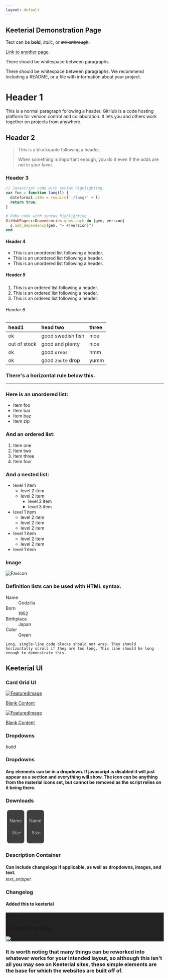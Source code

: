 ```yaml
---
layout: default
---
```

## Keeterial Demonstration Page

Text can be **bold**, _italic_, or ~~strikethrough~~.

[Link to another page](./another-page.html).

There should be whitespace between paragraphs.

There should be whitespace between paragraphs. We recommend including a README, or a file with information about your project.

# Header 1

This is a normal paragraph following a header. GitHub is a code hosting platform for version control and collaboration. It lets you and others work together on projects from anywhere.

## Header 2

> This is a blockquote following a header.
>
> When something is important enough, you do it even if the odds are not in your favor.

### Header 3

```js
// Javascript code with syntax highlighting.
var fun = function lang(l) {
  dateformat.i18n = require('./lang/' + l)
  return true;
}
```

```ruby
# Ruby code with syntax highlighting
GitHubPages::Dependencies.gems.each do |gem, version|
  s.add_dependency(gem, "= #{version}")
end
```

#### Header 4

*   This is an unordered list following a header.
*   This is an unordered list following a header.
*   This is an unordered list following a header.

##### Header 5

1.  This is an ordered list following a header.
2.  This is an ordered list following a header.
3.  This is an ordered list following a header.

###### Header 6

| head1        | head two          | three |
|:-------------|:------------------|:------|
| ok           | good swedish fish | nice  |
| out of stock | good and plenty   | nice  |
| ok           | good `oreos`      | hmm   |
| ok           | good `zoute` drop | yumm  |

### There's a horizontal rule below this.

* * *

### Here is an unordered list:

*   Item foo
*   Item bar
*   Item baz
*   Item zip

### And an ordered list:

1.  Item one
1.  Item two
1.  Item three
1.  Item four

### And a nested list:

- level 1 item
  - level 2 item
  - level 2 item
    - level 3 item
    - level 3 item
- level 1 item
  - level 2 item
  - level 2 item
  - level 2 item
- level 1 item
  - level 2 item
  - level 2 item
- level 1 item

### Image
![Favicon](/assets/images/icon.png)

### Definition lists can be used with HTML syntax.

<dl>
<dt>Name</dt>
<dd>Godzilla</dd>
<dt>Born</dt>
<dd>1952</dd>
<dt>Birthplace</dt>
<dd>Japan</dd>
<dt>Color</dt>
<dd>Green</dd>
</dl>

```
Long, single-line code blocks should not wrap. They should horizontally scroll if they are too long. This line should be long enough to demonstrate this.
```

## Keeterial UI

### Card Grid UI
<div class="home-content-container"><a class="home-content-image" href="./another-page.html"><img src="/assets/images/featuredimage.png" onerror="this.src='/assets/images/featuredimage.png'" alt="FeaturedImage"><p>Blank Content</p></a><a class="home-content-image" href="./another-page.html"><img src="/assets/images/featuredimage.png" onerror="this.src='/assets/images/featuredimage.png'" alt="FeaturedImage"><p>Blank Content</p></a></div>

### Dropdowns
<div class="changelog-container closeable"><div><i class="material-icons">build</i><h3>Dropdowns</h3><i class="material-icons"></i></div><div style="display: inherit;"><h4>Any elements can be in a dropdown. If javascript is disabled it will just appear as a section and everything will show. The icon can be anything from the material icons set, but cannot be removed as the script relies on it being there.</h4></div></div>

### Downloads
<div class="home-content-container"><a class="home-content-container" style="border-radius:8px;background: #222d;padding:8px;color:#ccc;display:inline-block;margin:4px;line-height: 24px;text-decoration: none;"><p class="dreamsdb infotitle">Name</p><p class="dreamsdb infostats" style="margin-left:8px">Size</p></a><a class="home-content-container" style="border-radius:8px;background: #222d;padding:8px;color:#ccc;display:inline-block;margin:4px;line-height: 24px;text-decoration: none;"><p class="dreamsdb infotitle">Name</p><p class="dreamsdb infostats" style="margin-left:8px">Size</p></a></div>

### Description Container
<div class="changelog-container"><h4 style="margin-bottom: 4px;">Can include changelogs if applicable, as well as dropdowns, images, and text.</h4><i class="material-icons">text_snippet</i><h3 id="changelog">Changelog</h3><h4>Added this to keeterial</h4><div class="changelog-container closeable" style="background:#222"><div><i class="material-icons">folder</i><h3>Another Dropdown</h3><i class="material-icons"></i></div><div style="display: inherit;"><img src="/assets/images/iconerr.png" style="max-height: 192px;display: block;width: auto;max-width: 100%;margin-top: 4px;"></div></div></div>

### It is worth noting that many things can be reworked into whatever works for your intended layout, so although this isn't all you may see on Keeterial sites, these simple elements are the base for which the websites are built off of.
